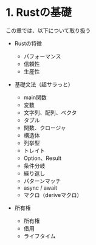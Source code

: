 # 1. Rustの基礎

この章では、以下について取り扱う
- Rustの特徴
  - パフォーマンス
  - 信頼性
  - 生産性

- 基礎文法（超サラっと）
  - main関数
  - 変数
  - 文字列、配列、ベクタ
  - タプル
  - 関数、クロージャ
  - 構造体
  - 列挙型
  - トレイト
  - Option、Result
  - 条件分岐
  - 繰り返し
  - パターンマッチ
  - async / await
  - マクロ（deriveマクロ）
  
- 所有権
  - 所有権
  - 借用
  - ライフタイム



